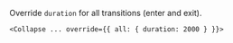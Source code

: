 Override `duration` for all transitions (enter and exit).

```
<Collapse ... override={{ all: { duration: 2000 } }}>
```
